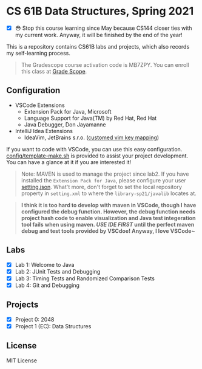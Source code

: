 # CS 61B Data Structures, Spring 2021

- [x] :flushed: Stop this course learning since May because CS144 closer ties with my current work. Anyway, it will be finished by the end of the year!

This is a repository contains CS61B labs and projects, which also records my self-learning process.

> The Gradescope course activation code is MB7ZPY. You can enroll this class at [Grade Scope](www.gradescope.com).

## Configuration

- VSCode Extensions
  - Extension Pack for Java, Microsoft
  - Language Support for Java(TM) by Red Hat, Red Hat
  - Java Debugger, Don Jayamanne
- IntelliJ Idea Extensions
  - IdeaVim, JetBrains s.r.o. ([customed vim key mapping](https://gist.github.com/HangX-Ma/5966a45a65131c2b0275bdf2c936b782))

If you want to code with VSCode, you can use this easy configuration. [config/template-make.sh](config/template-make.sh) is provided to assist your project development. You can have a glance at it if you are interested it!

> Note: MAVEN is used to manage the project since lab2. If you have installed the `Extension Pack for Java`, please configure your user [setting.json](config/template-setting.json).  What't more, don't forget to set the local repository property in `setting.xml` to where the `library-sp21/javalib` locates at. 

> **I think it is too hard to develop with maven in VSCode, though I have configured the debug function. However, the debug function needs project hash code to enable visualization and Java test integeration tool fails when using maven. _USE IDE FIRST_ until the perfect maven debug and test tools provided by VSCdoe! Anyway, I love VSCode~**

## Labs

- [x] Lab 1: Welcome to Java
- [x] Lab 2: JUnit Tests and Debugging
- [x] Lab 3: Timing Tests and Randomized Comparison Tests
- [x] Lab 4: Git and Debugging

## Projects

- [x] Project 0: 2048
- [x] Project 1 (EC): Data Structures

## License

MIT License
